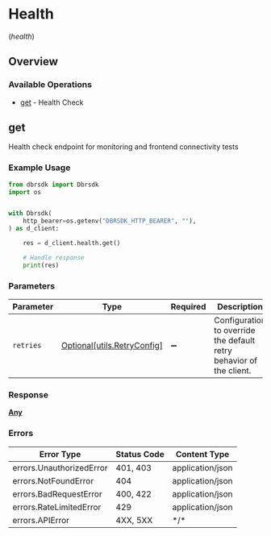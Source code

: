 # Health
(*health*)

## Overview

### Available Operations

* [get](#get) - Health Check

## get

Health check endpoint for monitoring and frontend connectivity tests

### Example Usage

<!-- UsageSnippet language="python" operationID="health_check_health_get" method="get" path="/health" -->
```python
from dbrsdk import Dbrsdk
import os


with Dbrsdk(
    http_bearer=os.getenv("DBRSDK_HTTP_BEARER", ""),
) as d_client:

    res = d_client.health.get()

    # Handle response
    print(res)

```

### Parameters

| Parameter                                                           | Type                                                                | Required                                                            | Description                                                         |
| ------------------------------------------------------------------- | ------------------------------------------------------------------- | ------------------------------------------------------------------- | ------------------------------------------------------------------- |
| `retries`                                                           | [Optional[utils.RetryConfig]](../../models/utils/retryconfig.md)    | :heavy_minus_sign:                                                  | Configuration to override the default retry behavior of the client. |

### Response

**[Any](../../models/.md)**

### Errors

| Error Type               | Status Code              | Content Type             |
| ------------------------ | ------------------------ | ------------------------ |
| errors.UnauthorizedError | 401, 403                 | application/json         |
| errors.NotFoundError     | 404                      | application/json         |
| errors.BadRequestError   | 400, 422                 | application/json         |
| errors.RateLimitedError  | 429                      | application/json         |
| errors.APIError          | 4XX, 5XX                 | \*/\*                    |
